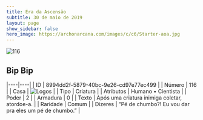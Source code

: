 ```yaml
---
title: Era da Ascensão
subtitle: 30 de maio de 2019
layout: page
show_sidebar: false
hero_image: https://archonarcana.com/images/c/c6/Starter-aoa.jpg
---
```


![116](https://cdn.keyforgegame.com/media/card_front/pt/435_116_499GV2PRMX7F_pt.png)

## Bip Bip

|----|----|
| ID | 8994dd2f-5879-40bc-9e26-cd97e77ec499 |
| Número | 116 |
| Casa | ![Logos](https://archonarcana.com/images/thumb/c/ce/Logos.png/22px-Logos.png "Logos") |
| Tipo | Criatura |
| Atributos | Humano • Cientista |
| Poder | 2 |
| Armadura | 0 |
| Texto | Após uma criatura inimiga coletar, atordoe-a. |
| Raridade | Comum |
| Dizeres | “Pé de chumbo?! Eu vou dar pra eles  um pé de chumbo.” |